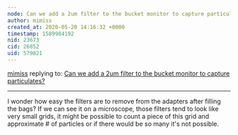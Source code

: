 ```yaml
---
node: Can we add a 2um filter to the bucket monitor to capture particulates?
author: mimiss
created_at: 2020-05-20 14:16:32 +0000
timestamp: 1589984192
nid: 23673
cid: 26852
uid: 579821
---
```




[mimiss](../profile/mimiss) replying to: [Can we add a 2um filter to the bucket monitor to capture particulates?](../notes/kgradow1/05-20-2020/can-we-add-a-2um-filter-to-the-bucket-monitor-to-capture-particulates)

----
I wonder how easy the filters are to remove from the adapters after filling the bags? If we can see it on a microscope, those filters tend to look like very small grids, it might be possible to count a piece of this grid and approximate # of particles or if there would be so many it's not possible. 